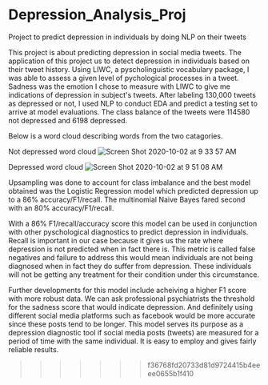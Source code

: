 
# Depression_Analysis_Proj
Project to predict depression in individuals by doing NLP on their tweets

This project is about predicting depression in social media tweets. The application of this project us to detect depression in individuals based on their tweet history. Using LIWC, a pyscholinguistic vocabulary package, I was able to assess a given level of pychological processes in a tweet. Sadness was the emotion I chose to measure with LIWC to give me indications of depression in subject's tweets. After labeling 130,000 tweets as depressed or not, I used NLP to conduct EDA and predict a testing set to arrive at model evaluations. The class balance of the tweets were 114580 not depressed and 6198 depressed.

Below is a word cloud describing words from the two catagories.

Not depressed word cloud
![Screen Shot 2020-10-02 at 9 33 57 AM](https://user-images.githubusercontent.com/59067730/94929920-b5b25900-0493-11eb-9bad-ac4d546a49f0.png)

Depressed word cloud
![Screen Shot 2020-10-02 at 9 51 08 AM](https://user-images.githubusercontent.com/59067730/94931065-4d647700-0495-11eb-8819-68af54a35abe.png)


Upsampling was done to account for class imbalance and the best model obtained was the Logistic Regression model which predicted depression up to a 86% accuracy/F1/recall. The multinomial Naive Bayes fared second with an 80% accuracy/F1/recall.

With a 86% F1/recall/accuracy score this model can be used in conjunction with other pyschological diagnostics to predict depression in individuals. Recall is important in our case because it gives us the rate where depression is not predicted when in fact there is. This metric is called false negatives and failure to address this would mean individuals are not being diagnosed when in fact they do suffer from depression. These individuals will not be getting any treatment for their condition under this circumstance.

Further developments for this model include acheiving a higher F1 score with more robust data. We can ask professional psychiatrists the threshold for the sadness score that would indicate depression. And definitely using different social media platforms such as facebook would be more accurate since these posts tend to be longer. This model serves its purpose as a depression diagnostic tool if social media posts (tweets) are measured for a period of time with the same individual. It is easy to employ and gives fairly reliable results.  
>>>>>>> f36768fd20733d81d9724415b4eeee0655b1f410
